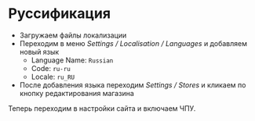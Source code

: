 # Руссификация

* Загружаем файлы локализации
* Переходим в меню *Settings / Localisation / Languages* и добавляем новый язык
    * Language Name: `Russian`
    * Code: `ru-ru`
    * Locale: `ru_RU`
* После добавления языка переходим *Settings / Stores* и кликаем по кнопку редактирования магазина

Теперь переходим в настройки сайта и включаем ЧПУ.
